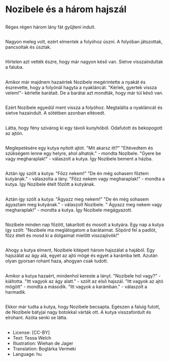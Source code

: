 # Nozibele és a három hajszál

##
Réges régen három lány fát gyűjteni indult.

##
Nagyon meleg volt, ezért elmentek a folyóhoz úszni. A folyóban játszottak, pancsoltak és úsztak.

##
Hirtelen azt vették észre, hogy már nagyon késő van. Sietve visszaindultak a faluba.

##
Amikor már majdnem hazaértek Nozibele megérintette a nyakát és észrevette, hogy a folyónál hagyta a nyakláncát. "Kérlek, gyertek vissza velem!"- kérlelte barátait. De a barátai azt mondták, hogy már túl késő van.

##
Ezért Nozibele egyedül ment vissza a folyóhoz. Megtalálta a nyakláncát és sietve hazaindult. A sötétben azonban eltévedt.

##
Látta, hogy fény szivárog ki egy távoli kunyhóból. Odafutott és bekopogott az ajtón.

##
Meglepetésére egy kutya nyitott ajtót. "Mit akarsz itt?" "Eltévedtem és szükségem lenne egy helyre, ahol alhatok." - mondta Nozibele. "Gyere be vagy megharaplak!" - válaszolt a kutya. Így Nozibele bement a házba.

##
Aztán így szólt a kutya: "Főzz nekem!" "De én még sohasem főztem kutyának." - válaszolta a lány. "Főzz nekem vagy megharaplak!" - mondta a kutya. Így Nozibele ételt főzött a kutyának.

##
Aztán így szólt a kutya: "Ágyazz meg nekem!" "De én még sohasem ágyaztam meg kutyának." - válaszolt Nozibele. " Ágyazz meg nekem vagy megharaplak!" - mondta a kutya. Így Nozibele megágyazott.

##
Nozibele minden nap főzött, takarított és mosott a kutyára. Egy nap a kutya így szólt: "Nozibele ma meglátogatom a barátaimat. Söpörd fel a padlót, főzz ételt és mosd ki a dolgaimat mielőtt visszajövök!"

##
Ahogy a kutya elment, Nozibele kitépett három hajszálat a hajából. Egy hajszálat az ágy alá, egyet az ajtó mögé és egyet a karámba tett. Azután olyan gyorsan rohant haza, ahogyan csak tudott.

##
Amikor a kutya hazaért, mindenhol kereste a lányt. "Nozibele hol vagy?" - kiáltotta. "Itt vagyok az ágy alatt." - szólt az első hajszál. "Itt vagyok az ajtó mögött" - mondta a második. "Itt vagyok a karámban." - válaszolt a harmadik.

##
Ekkor már tudta a kutya, hogy Nozibele becsapta. Egészen a faluig futott, de Nozibele bátyjai nagy botokkal várták ott. A kutya visszafordult és elrohant. Azóta senki se látta.

##
* License: [CC-BY]
* Text: Tessa Welch
* Illustration: Wiehan de Jager
* Translation: Boglárka Vermeki
* Language: hu
